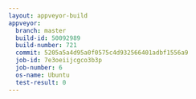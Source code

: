 ```yaml
---
layout: appveyor-build
appveyor:
  branch: master
  build-id: 50092989
  build-number: 721
  commit: 5205a5a4d95a0f0575c4d932566401adbf1556a9
  job-id: 7e3oeiijcgco3b3p
  job-number: 6
  os-name: Ubuntu
  test-result: 0
---
```

